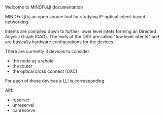 Welcome to MINDFul.jl documentation

MINDFul.jl is an open source tool for studying IP-optical intent-based networking.

Intents are compiled down to further lower level intets forming an Directed Acyclic Graph (DAG).
The leafs of the DAG are called "low level intents" and are basically hardware configurations for the devices.

There are currently 3 devices to consider:
- the node as a whole
- the router
- the optical cross connect (OXC)

For each of those devices a LLI is corresponding

API:
- reserve!
- unreserve!
- canreserve
